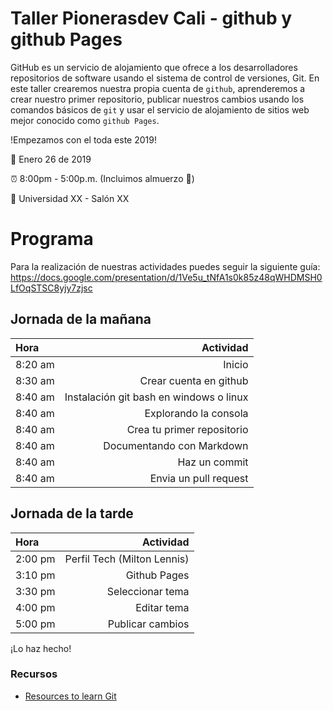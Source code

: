 # Taller Pionerasdev Cali - github y github Pages

GitHub es un servicio de alojamiento que ofrece a los desarrolladores repositorios de software usando el sistema de control de versiones, Git. En este taller crearemos nuestra propia cuenta de `github`, aprenderemos a crear nuestro primer repositorio, publicar nuestros cambios usando los comandos básicos de `git` y usar el servicio de alojamiento de sitios web mejor conocido como `github Pages`.


!Empezamos con el toda este 2019! 

:calendar: Enero 26 de 2019

:alarm_clock: 8:00pm - 5:00p.m. (Incluimos almuerzo :ramen:)

:wedding: Universidad XX - Salón XX

# Programa

Para la realización de nuestras actividades puedes seguir la siguiente guía: https://docs.google.com/presentation/d/1Ve5u_tNfA1s0k85z48qWHDMSH0LfOqSTSC8yjy7zjsc

## Jornada de la mañana

 Hora |  Actividad
:---- | ---: | 
8:20 am | Inicio
8:30 am | Crear cuenta en github
8:40 am | Instalación git bash en windows o linux
8:40 am | Explorando la consola
8:40 am | Crea tu primer repositorio
8:40 am | Documentando con Markdown
8:40 am | Haz un commit
8:40 am | Envia un pull request

## Jornada de la tarde

 Hora |  Actividad
:---- | ---: | 
2:00 pm | Perfil Tech (Milton Lennis)
3:10 pm | Github Pages
3:30 pm | Seleccionar tema
4:00 pm | Editar tema
5:00 pm | Publicar cambios

¡Lo haz hecho!

### Recursos

- [Resources to learn Git](http://try.github.io/)

